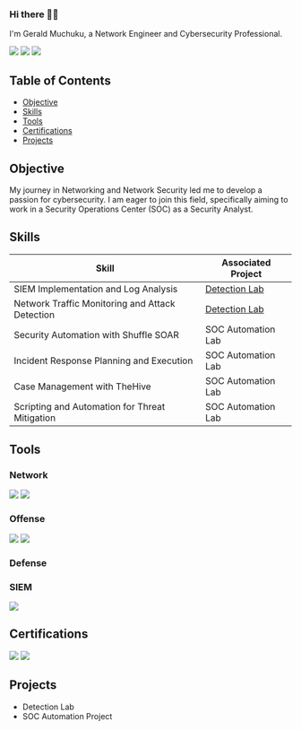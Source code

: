 ### Hi there 🙋‍♂️

I'm Gerald Muchuku, a Network Engineer and Cybersecurity Professional.

<a href="https://www.linkedin.com/in/gerald-muchuku-500706243"><img src="https://img.shields.io/badge/-LinkedIn-0072b1?&style=for-the-badge&logo=linkedin&logoColor=white" /></a>
<a href="https://tryhackme.com/"><img src="https://img.shields.io/badge/-TryHackMe-00A9E0?style=for-the-badge&logo=TryHackMe&logoColor=white" /></a>
<a href="https://www.hackthebox.eu/profile"><img src="https://img.shields.io/badge/-HTB-1E9B45?style=for-the-badge&logo=hack-the-box&logoColor=white" /></a>

## Table of Contents

- [Objective](#objective)
- [Skills](#skills)
- [Tools](#tools)
- [Certifications](#certifications)
- [Projects](#projects)

## Objective

My journey in Networking and Network Security led me to develop a passion for cybersecurity. I am eager to join this field, specifically aiming to work in a Security Operations Center (SOC) as a Security Analyst.

## Skills

| Skill                                           | Associated Project           |
|-------------------------------------------------|-----------------------------|
| SIEM Implementation and Log Analysis            | [Detection Lab](https://google.com) |
| Network Traffic Monitoring and Attack Detection | [Detection Lab](https://google.com) |
| Security Automation with Shuffle SOAR           | SOC Automation Lab          |
| Incident Response Planning and Execution        | SOC Automation Lab          |
| Case Management with TheHive                    | SOC Automation Lab          |
| Scripting and Automation for Threat Mitigation  | SOC Automation Lab          |

## Tools

### Network
<div>
<img src="https://img.shields.io/badge/-Wireshark-1679A7?&style=for-the-badge&logo=Wireshark&logoColor=white" />
<img src="https://img.shields.io/badge/-TCPdump-00599C?&style=for-the-badge&logo=tcpdump&logoColor=white" />
</div>

### Offense
<div>
<img src="https://img.shields.io/badge/-Metasploit-EF3B2D?&style=for-the-badge&logo=Metasploit&logoColor=white" />
<img src="https://img.shields.io/badge/-ffuf-000000?style=for-the-badge&logo=ffuf&logoColor=white" />
</div>

### Defense

### SIEM
<div>
<img src="https://img.shields.io/badge/-Splunk-800080?style=for-the-badge&logo=Splunk&logoColor=white" />
</div>

## Certifications
<div>
<img src="https://img.shields.io/badge/-Cisco%20CCNA-006F94?style=for-the-badge&logo=Cisco&logoColor=white" />
<img src="https://img.shields.io/badge/-Cisco%20Network%20Security-1D88CC?style=for-the-badge&logo=Cisco&logoColor=white" />
</div>

## Projects

- Detection Lab
- SOC Automation Project

